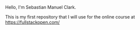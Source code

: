 Hello, I'm Sebastian Manuel Clark.

This is my first repository that I will use for the online course at https://fullstackopen.com/
